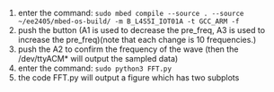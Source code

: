 1. enter the command: ```sudo mbed compile --source . --source ~/ee2405/mbed-os-build/ -m B_L4S5I_IOT01A -t GCC_ARM -f```
2. push the button (A1 is used to decrease the pre_freq, A3 is used to increase the pre_freq)(note that each change is 10 frequencies.)
3. push the A2 to confirm the frequency of the wave (then the /dev/ttyACM\* will output the sampled data)
4. enter the command: ```sudo python3 FFT.py```
5. the code FFT.py will output a figure which has two subplots
